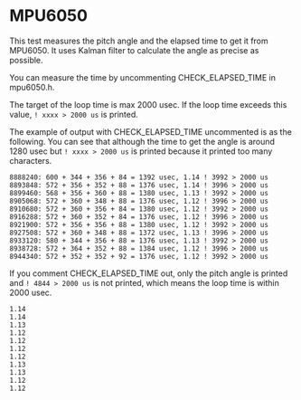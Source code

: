 # MPU6050

This test measures the pitch angle and the elapsed time to get it from MPU6050. It uses Kalman filter to calculate the angle as precise as possible.

You can measure the time by uncommenting CHECK_ELAPSED_TIME in mpu6050.h.

The target of the loop time is max 2000 usec. If the loop time exceeds this value, `! xxxx > 2000 us` is printed.

The example of output with CHECK_ELAPSED_TIME uncommented is as the following. You can see that although the time to get the angle is around 1280 usec but `! xxxx > 2000 us` is printed because it printed too many characters.

```
8888240: 600 + 344 + 356 + 84 = 1392 usec, 1.14 ! 3992 > 2000 us
8893848: 572 + 356 + 352 + 88 = 1376 usec, 1.14 ! 3996 > 2000 us
8899460: 568 + 356 + 360 + 88 = 1380 usec, 1.13 ! 3992 > 2000 us
8905068: 572 + 360 + 348 + 88 = 1376 usec, 1.12 ! 3996 > 2000 us
8910680: 572 + 360 + 356 + 84 = 1380 usec, 1.12 ! 3992 > 2000 us
8916288: 572 + 360 + 352 + 84 = 1376 usec, 1.12 ! 3996 > 2000 us
8921900: 572 + 356 + 356 + 88 = 1380 usec, 1.12 ! 3992 > 2000 us
8927508: 572 + 360 + 348 + 88 = 1372 usec, 1.13 ! 3996 > 2000 us
8933120: 580 + 344 + 356 + 88 = 1376 usec, 1.13 ! 3992 > 2000 us
8938728: 572 + 364 + 352 + 88 = 1384 usec, 1.12 ! 3996 > 2000 us
8944340: 572 + 352 + 352 + 92 = 1376 usec, 1.12 ! 3992 > 2000 us
```

If you comment CHECK_ELAPSED_TIME out, only the pitch angle is printed and `! 4844 > 2000 us` is not printed, which means the loop time is within 2000 usec.

```
1.14
1.14
1.13
1.12
1.12
1.12
1.12
1.13
1.13
1.12
1.12
```
